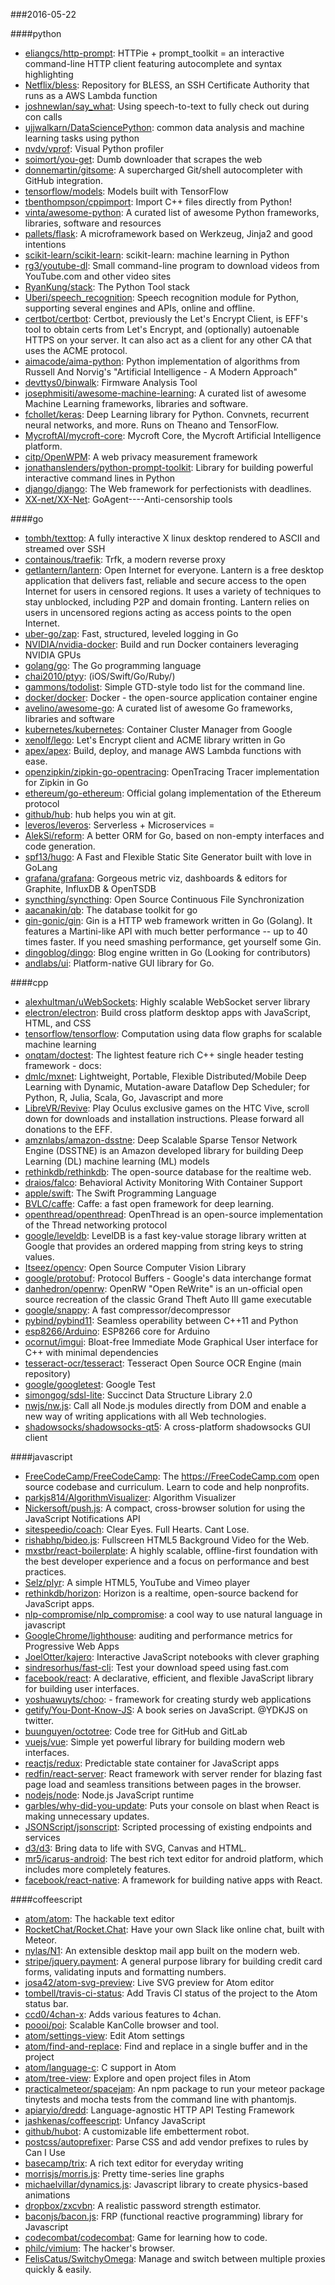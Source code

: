 ###2016-05-22

####python
* [eliangcs/http-prompt](https://github.com/eliangcs/http-prompt): HTTPie + prompt_toolkit = an interactive command-line HTTP client featuring autocomplete and syntax highlighting
* [Netflix/bless](https://github.com/Netflix/bless): Repository for BLESS, an SSH Certificate Authority that runs as a AWS Lambda function
* [joshnewlan/say_what](https://github.com/joshnewlan/say_what): Using speech-to-text to fully check out during con calls
* [ujjwalkarn/DataSciencePython](https://github.com/ujjwalkarn/DataSciencePython): common data analysis and machine learning tasks using python
* [nvdv/vprof](https://github.com/nvdv/vprof): Visual Python profiler
* [soimort/you-get](https://github.com/soimort/you-get):  Dumb downloader that scrapes the web
* [donnemartin/gitsome](https://github.com/donnemartin/gitsome): A supercharged Git/shell autocompleter with GitHub integration.
* [tensorflow/models](https://github.com/tensorflow/models): Models built with TensorFlow
* [tbenthompson/cppimport](https://github.com/tbenthompson/cppimport): Import C++ files directly from Python!
* [vinta/awesome-python](https://github.com/vinta/awesome-python): A curated list of awesome Python frameworks, libraries, software and resources
* [pallets/flask](https://github.com/pallets/flask): A microframework based on Werkzeug, Jinja2 and good intentions
* [scikit-learn/scikit-learn](https://github.com/scikit-learn/scikit-learn): scikit-learn: machine learning in Python
* [rg3/youtube-dl](https://github.com/rg3/youtube-dl): Small command-line program to download videos from YouTube.com and other video sites
* [RyanKung/stack](https://github.com/RyanKung/stack): The Python Tool stack
* [Uberi/speech_recognition](https://github.com/Uberi/speech_recognition): Speech recognition module for Python, supporting several engines and APIs, online and offline.
* [certbot/certbot](https://github.com/certbot/certbot): Certbot, previously the Let's Encrypt Client, is EFF's tool to obtain certs from Let's Encrypt, and (optionally) autoenable HTTPS on your server. It can also act as a client for any other CA that uses the ACME protocol.
* [aimacode/aima-python](https://github.com/aimacode/aima-python): Python implementation of algorithms from Russell And Norvig's "Artificial Intelligence - A Modern Approach"
* [devttys0/binwalk](https://github.com/devttys0/binwalk): Firmware Analysis Tool
* [josephmisiti/awesome-machine-learning](https://github.com/josephmisiti/awesome-machine-learning): A curated list of awesome Machine Learning frameworks, libraries and software.
* [fchollet/keras](https://github.com/fchollet/keras): Deep Learning library for Python. Convnets, recurrent neural networks, and more. Runs on Theano and TensorFlow.
* [MycroftAI/mycroft-core](https://github.com/MycroftAI/mycroft-core): Mycroft Core, the Mycroft Artificial Intelligence platform.
* [citp/OpenWPM](https://github.com/citp/OpenWPM): A web privacy measurement framework
* [jonathanslenders/python-prompt-toolkit](https://github.com/jonathanslenders/python-prompt-toolkit): Library for building powerful interactive command lines in Python
* [django/django](https://github.com/django/django): The Web framework for perfectionists with deadlines.
* [XX-net/XX-Net](https://github.com/XX-net/XX-Net): GoAgent----Anti-censorship tools

####go
* [tombh/texttop](https://github.com/tombh/texttop): A fully interactive X linux desktop rendered to ASCII and streamed over SSH
* [containous/traefik](https://github.com/containous/traefik): Trfk, a modern reverse proxy
* [getlantern/lantern](https://github.com/getlantern/lantern):  Open Internet for everyone. Lantern is a free desktop application that delivers fast, reliable and secure access to the open Internet for users in censored regions. It uses a variety of techniques to stay unblocked, including P2P and domain fronting. Lantern relies on users in uncensored regions acting as access points to the open Internet.
* [uber-go/zap](https://github.com/uber-go/zap): Fast, structured, leveled logging in Go
* [NVIDIA/nvidia-docker](https://github.com/NVIDIA/nvidia-docker): Build and run Docker containers leveraging NVIDIA GPUs
* [golang/go](https://github.com/golang/go): The Go programming language
* [chai2010/ptyy](https://github.com/chai2010/ptyy):    (iOS/Swift/Go/Ruby/)
* [gammons/todolist](https://github.com/gammons/todolist): Simple GTD-style todo list for the command line.
* [docker/docker](https://github.com/docker/docker): Docker - the open-source application container engine
* [avelino/awesome-go](https://github.com/avelino/awesome-go): A curated list of awesome Go frameworks, libraries and software
* [kubernetes/kubernetes](https://github.com/kubernetes/kubernetes): Container Cluster Manager from Google
* [xenolf/lego](https://github.com/xenolf/lego): Let's Encrypt client and ACME library written in Go
* [apex/apex](https://github.com/apex/apex): Build, deploy, and manage AWS Lambda functions with ease.
* [openzipkin/zipkin-go-opentracing](https://github.com/openzipkin/zipkin-go-opentracing): OpenTracing Tracer implementation for Zipkin in Go
* [ethereum/go-ethereum](https://github.com/ethereum/go-ethereum): Official golang implementation of the Ethereum protocol
* [github/hub](https://github.com/github/hub): hub helps you win at git.
* [leveros/leveros](https://github.com/leveros/leveros): Serverless + Microservices = 
* [AlekSi/reform](https://github.com/AlekSi/reform): A better ORM for Go, based on non-empty interfaces and code generation.
* [spf13/hugo](https://github.com/spf13/hugo): A Fast and Flexible Static Site Generator built with love in GoLang
* [grafana/grafana](https://github.com/grafana/grafana): Gorgeous metric viz, dashboards & editors for Graphite, InfluxDB & OpenTSDB
* [syncthing/syncthing](https://github.com/syncthing/syncthing): Open Source Continuous File Synchronization
* [aacanakin/qb](https://github.com/aacanakin/qb): The database toolkit for go
* [gin-gonic/gin](https://github.com/gin-gonic/gin): Gin is a HTTP web framework written in Go (Golang). It features a Martini-like API with much better performance -- up to 40 times faster. If you need smashing performance, get yourself some Gin.
* [dingoblog/dingo](https://github.com/dingoblog/dingo): Blog engine written in Go (Looking for contributors)
* [andlabs/ui](https://github.com/andlabs/ui): Platform-native GUI library for Go.

####cpp
* [alexhultman/uWebSockets](https://github.com/alexhultman/uWebSockets): Highly scalable WebSocket server library
* [electron/electron](https://github.com/electron/electron): Build cross platform desktop apps with JavaScript, HTML, and CSS
* [tensorflow/tensorflow](https://github.com/tensorflow/tensorflow): Computation using data flow graphs for scalable machine learning
* [onqtam/doctest](https://github.com/onqtam/doctest): The lightest feature rich C++ single header testing framework - docs:
* [dmlc/mxnet](https://github.com/dmlc/mxnet): Lightweight, Portable, Flexible Distributed/Mobile Deep Learning with Dynamic, Mutation-aware Dataflow Dep Scheduler; for Python, R, Julia, Scala, Go, Javascript and more
* [LibreVR/Revive](https://github.com/LibreVR/Revive): Play Oculus exclusive games on the HTC Vive, scroll down for downloads and installation instructions. Please forward all donations to the EFF.
* [amznlabs/amazon-dsstne](https://github.com/amznlabs/amazon-dsstne): Deep Scalable Sparse Tensor Network Engine (DSSTNE) is an Amazon developed library for building Deep Learning (DL) machine learning (ML) models
* [rethinkdb/rethinkdb](https://github.com/rethinkdb/rethinkdb): The open-source database for the realtime web.
* [draios/falco](https://github.com/draios/falco): Behavioral Activity Monitoring With Container Support
* [apple/swift](https://github.com/apple/swift): The Swift Programming Language
* [BVLC/caffe](https://github.com/BVLC/caffe): Caffe: a fast open framework for deep learning.
* [openthread/openthread](https://github.com/openthread/openthread): OpenThread is an open-source implementation of the Thread networking protocol
* [google/leveldb](https://github.com/google/leveldb): LevelDB is a fast key-value storage library written at Google that provides an ordered mapping from string keys to string values.
* [Itseez/opencv](https://github.com/Itseez/opencv): Open Source Computer Vision Library
* [google/protobuf](https://github.com/google/protobuf): Protocol Buffers - Google's data interchange format
* [danhedron/openrw](https://github.com/danhedron/openrw): OpenRW "Open ReWrite" is an un-official open source recreation of the classic Grand Theft Auto III game executable
* [google/snappy](https://github.com/google/snappy): A fast compressor/decompressor
* [pybind/pybind11](https://github.com/pybind/pybind11): Seamless operability between C++11 and Python
* [esp8266/Arduino](https://github.com/esp8266/Arduino): ESP8266 core for Arduino
* [ocornut/imgui](https://github.com/ocornut/imgui): Bloat-free Immediate Mode Graphical User interface for C++ with minimal dependencies
* [tesseract-ocr/tesseract](https://github.com/tesseract-ocr/tesseract): Tesseract Open Source OCR Engine (main repository)
* [google/googletest](https://github.com/google/googletest): Google Test
* [simongog/sdsl-lite](https://github.com/simongog/sdsl-lite): Succinct Data Structure Library 2.0
* [nwjs/nw.js](https://github.com/nwjs/nw.js): Call all Node.js modules directly from DOM and enable a new way of writing applications with all Web technologies.
* [shadowsocks/shadowsocks-qt5](https://github.com/shadowsocks/shadowsocks-qt5): A cross-platform shadowsocks GUI client

####javascript
* [FreeCodeCamp/FreeCodeCamp](https://github.com/FreeCodeCamp/FreeCodeCamp): The https://FreeCodeCamp.com open source codebase and curriculum. Learn to code and help nonprofits.
* [parkjs814/AlgorithmVisualizer](https://github.com/parkjs814/AlgorithmVisualizer): Algorithm Visualizer
* [Nickersoft/push.js](https://github.com/Nickersoft/push.js): A compact, cross-browser solution for using the JavaScript Notifications API
* [sitespeedio/coach](https://github.com/sitespeedio/coach): Clear Eyes. Full Hearts. Cant Lose.
* [rishabhp/bideo.js](https://github.com/rishabhp/bideo.js): Fullscreen HTML5 Background Video for the Web.
* [mxstbr/react-boilerplate](https://github.com/mxstbr/react-boilerplate):  A highly scalable, offline-first foundation with the best developer experience and a focus on performance and best practices.
* [Selz/plyr](https://github.com/Selz/plyr): A simple HTML5, YouTube and Vimeo player
* [rethinkdb/horizon](https://github.com/rethinkdb/horizon): Horizon is a realtime, open-source backend for JavaScript apps.
* [nlp-compromise/nlp_compromise](https://github.com/nlp-compromise/nlp_compromise): a cool way to use natural language in javascript
* [GoogleChrome/lighthouse](https://github.com/GoogleChrome/lighthouse): auditing and performance metrics for Progressive Web Apps
* [JoelOtter/kajero](https://github.com/JoelOtter/kajero): Interactive JavaScript notebooks with clever graphing
* [sindresorhus/fast-cli](https://github.com/sindresorhus/fast-cli): Test your download speed using fast.com
* [facebook/react](https://github.com/facebook/react): A declarative, efficient, and flexible JavaScript library for building user interfaces.
* [yoshuawuyts/choo](https://github.com/yoshuawuyts/choo):  - framework for creating sturdy web applications
* [getify/You-Dont-Know-JS](https://github.com/getify/You-Dont-Know-JS): A book series on JavaScript. @YDKJS on twitter.
* [buunguyen/octotree](https://github.com/buunguyen/octotree): Code tree for GitHub and GitLab
* [vuejs/vue](https://github.com/vuejs/vue): Simple yet powerful library for building modern web interfaces.
* [reactjs/redux](https://github.com/reactjs/redux): Predictable state container for JavaScript apps
* [redfin/react-server](https://github.com/redfin/react-server): React framework with server render for blazing fast page load and seamless transitions between pages in the browser.
* [nodejs/node](https://github.com/nodejs/node): Node.js JavaScript runtime 
* [garbles/why-did-you-update](https://github.com/garbles/why-did-you-update):  Puts your console on blast when React is making unnecessary updates.
* [JSONScript/jsonscript](https://github.com/JSONScript/jsonscript): Scripted processing of existing endpoints and services
* [d3/d3](https://github.com/d3/d3): Bring data to life with SVG, Canvas and HTML. 
* [mr5/icarus-android](https://github.com/mr5/icarus-android): The best rich text editor for android platform, which includes more completely features. 
* [facebook/react-native](https://github.com/facebook/react-native): A framework for building native apps with React.

####coffeescript
* [atom/atom](https://github.com/atom/atom): The hackable text editor
* [RocketChat/Rocket.Chat](https://github.com/RocketChat/Rocket.Chat): Have your own Slack like online chat, built with Meteor.
* [nylas/N1](https://github.com/nylas/N1):  An extensible desktop mail app built on the modern web.
* [stripe/jquery.payment](https://github.com/stripe/jquery.payment): A general purpose library for building credit card forms, validating inputs and formatting numbers.
* [josa42/atom-svg-preview](https://github.com/josa42/atom-svg-preview): Live SVG preview for Atom editor
* [tombell/travis-ci-status](https://github.com/tombell/travis-ci-status): Add Travis CI status of the project to the Atom status bar.
* [ccd0/4chan-x](https://github.com/ccd0/4chan-x): Adds various features to 4chan.
* [poooi/poi](https://github.com/poooi/poi): Scalable KanColle browser and tool.
* [atom/settings-view](https://github.com/atom/settings-view): Edit Atom settings
* [atom/find-and-replace](https://github.com/atom/find-and-replace): Find and replace in a single buffer and in the project
* [atom/language-c](https://github.com/atom/language-c): C support in Atom
* [atom/tree-view](https://github.com/atom/tree-view): Explore and open project files in Atom
* [practicalmeteor/spacejam](https://github.com/practicalmeteor/spacejam): An npm package to run your meteor package tinytests and mocha tests from the command line with phantomjs.
* [apiaryio/dredd](https://github.com/apiaryio/dredd): Language-agnostic HTTP API Testing Framework
* [jashkenas/coffeescript](https://github.com/jashkenas/coffeescript): Unfancy JavaScript
* [github/hubot](https://github.com/github/hubot): A customizable life embetterment robot.
* [postcss/autoprefixer](https://github.com/postcss/autoprefixer): Parse CSS and add vendor prefixes to rules by Can I Use
* [basecamp/trix](https://github.com/basecamp/trix): A rich text editor for everyday writing
* [morrisjs/morris.js](https://github.com/morrisjs/morris.js): Pretty time-series line graphs
* [michaelvillar/dynamics.js](https://github.com/michaelvillar/dynamics.js): Javascript library to create physics-based animations
* [dropbox/zxcvbn](https://github.com/dropbox/zxcvbn): A realistic password strength estimator.
* [baconjs/bacon.js](https://github.com/baconjs/bacon.js): FRP (functional reactive programming) library for Javascript
* [codecombat/codecombat](https://github.com/codecombat/codecombat): Game for learning how to code.
* [philc/vimium](https://github.com/philc/vimium): The hacker's browser.
* [FelisCatus/SwitchyOmega](https://github.com/FelisCatus/SwitchyOmega): Manage and switch between multiple proxies quickly & easily.
